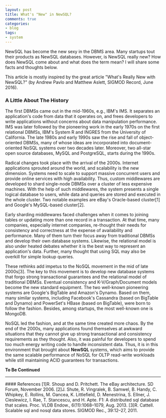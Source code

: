 ```yaml
---
layout: post
title: What's "New" in NewSQL?
comments: true
categories:
- blog
tags:
- system
---
```


NewSQL has become the new sexy in the DBMS area. Many startups tout their products as NewSQL databases.
However, is NewSQL really new? How does NewSQL come about and what does the term mean?
I will share some facts and thoughts below.

This article is mostly inspired by the great article "What's Really New with NewSQL?" (by Andrew Pavlo and Matthew Aslett, SIGMOD Record, June 2016).

### A Little About The History

The first DBMSs came out in the mid-1960s, e.g., IBM's IMS.
It separates an application's code from data that it operates on, and frees developers to write applications without concerns about data manipulation performance.
IMS was later followed by the pioneering work in the early 1970s on the first relational DBMSs, IBM's System R and INGRES from the University of California.
The late 1980s and early 1990s saw the rise and fall of object-oriented DBMSs, many of whose ideas are incorporated into document-oriented NoSQL systems over two decades later.
Moreover, two all-star open source databases, MySQL and PostgreSQL, starts during the 1990s.

Radical changes took place with the arrival of the 2000s.
Internet applications sprouted around the world, and scalability is the new dimension.
Systems need to scale to support massive concurrent users and provide online services with high availability.
Thus, custom middlewares are developed to shard single-node DBMSs over a cluster of less expensive machines.
With the help of such middlewares, the system presents a single logical database to users, while data and queries are stored and executed in the whole cluster.
Two notable examples are eBay's Oracle-based cluster[1] and Google's MySQL-based cluster[2].

Early sharding middlewares faced challenges when it comes to joining tables or updating more than one record in a transaction.
At that time, many companies, especially internet companies, re-thought their needs for consistency and correctness at the expense of availability and performance.
Many of them turn their focus away from traditional DBMSs and develop their own database systems.
Likewise, the relational model is also under heated debates whether it is the best way to represent an application's data.
Further, many thought that using SQL may also be overkill for simple lookup queries.

These rethinks add impetus to the NoSQL movement in the mid of late 2000s[3].
The key to this movement is to develop new database systems that forgo strong transactional guarantees and the relational model of traditional DBMSs.
Eventual consistency and K-V/Graph/Document models become the new standard equipment.
The two well-known pioneering systems are Google's BigTable and Amazon's Dynamo.
Based on them, many similar systems, including Facebook's Cassandra (based on BigTable and Dynamo) and PowerSet's HBase (based on BigTable), were born to follow the fashion.
Besides, among startups, the most well-known one is MongoDB.

NoSQL led the fashion, and at the same time created more chaos.
By the end of the 2000s, many applications found themselves at awkward situations that they cannot give up strong transactional and consistency requirements as they thought.
Also, it was painful for developers to spend too much energy writing code to handle inconsistent data.
Thus, it is in this environment that brought about **NewSQL** systems, which aims to provide the same scalable performance of NoSQL for OLTP read-write workloads while still maintaining ACID guarantees for transactions.

**To Be Continued**

<hr/>
#### References
[1]R. Shoup and D. Pritchett. The eBay architecture. SD Forum, November 2006.  
[2]J. Shute, R. Vingralek, B. Samwel, B. Handy, C. Whipkey, E. Rollins, M. Oancea, K. Littlefield, D. Menestrina, S. Ellner, J. Cieslewicz, I. Rae, T. Stancescu, and H. Apte. F1: A distributed sql database that scales. Proc. VLDB Endow., 6(11):1068–1079, Aug. 2013.  
[3]R. Cattell. Scalable sql and nosql data stores. SIGMOD Rec., 39:12–27, 2011.  